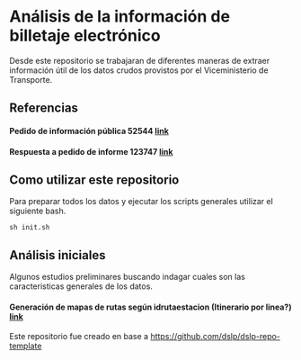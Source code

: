 # Análisis de la información de billetaje electrónico

Desde este repositorio se trabajaran de diferentes maneras de extraer información útil de los datos crudos provistos por el Viceministerio de Transporte.

## Referencias

#### Pedido de información pública 52544 [link](https://github.com/pabloacastillo/billetaje-electronico-py-2022/tree/main/docs/references/52544-Datos%20de%20Billetaje%20Electr%C3%B3nico)


#### Respuesta a pedido de informe 123747 [link](https://github.com/pabloacastillo/billetaje-electronico-py-2022/blob/main/docs/references/RESPUESTA%20PEDIDO%20INFORME-123747.pdf)

## Como utilizar este repositorio

Para preparar todos los datos y ejecutar los scripts generales utilizar el siguiente bash.

```
sh init.sh
```

## Análisis iniciales

Algunos estudios preliminares buscando indagar cuales son las caracteristicas generales de los datos.


#### Generación de mapas de rutas según idrutaestacion (Itinerario por linea?) [link](https://github.com/pabloacastillo/billetaje-electronico-py-2022/blob/main/notebooks/mapas-por-idrutaestacion/mapas-por-idrutaestacion.ipynb)


Este repositorio fue creado en base a https://github.com/dslp/dslp-repo-template